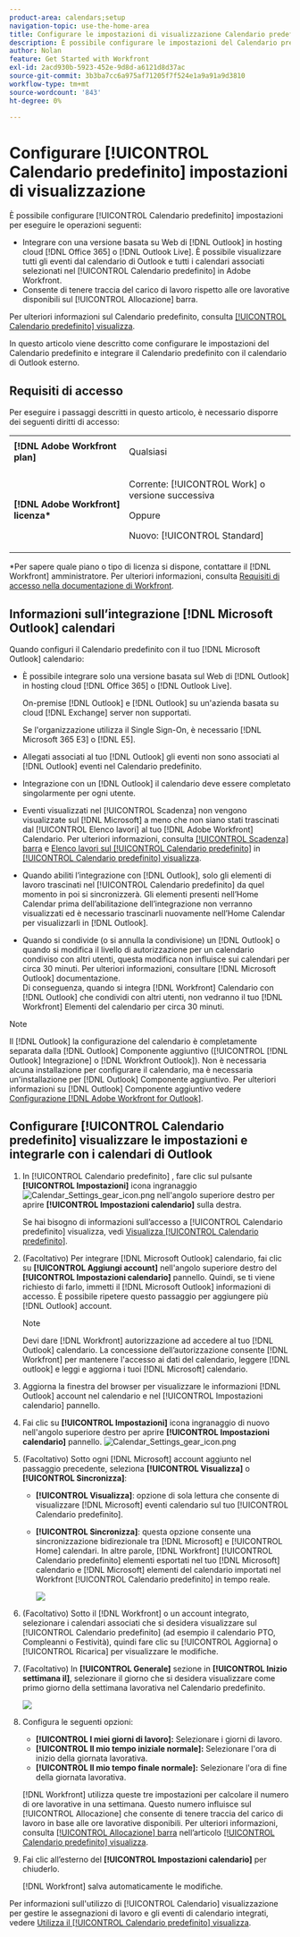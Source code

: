 ```yaml
---
product-area: calendars;setup
navigation-topic: use-the-home-area
title: Configurare le impostazioni di visualizzazione Calendario predefinito
description: È possibile configurare le impostazioni del Calendario predefinito per l'integrazione con una versione di Outlook basata sul Web e consentire di tenere traccia del carico di lavoro in base alle ore lavorative disponibili.
author: Nolan
feature: Get Started with Workfront
exl-id: 2acd930b-5923-452e-9d8d-a6121d8d37ac
source-git-commit: 3b3ba7cc6a975af71205f7f524e1a9a91a9d3810
workflow-type: tm+mt
source-wordcount: '843'
ht-degree: 0%

---
```


# Configurare [!UICONTROL Calendario predefinito] impostazioni di visualizzazione

<!--Audited: 01/2024-->

È possibile configurare [!UICONTROL Calendario predefinito] impostazioni per eseguire le operazioni seguenti:

* Integrare con una versione basata su Web di [!DNL Outlook] in hosting cloud [!DNL Office 365] o [!DNL Outlook Live]. È possibile visualizzare tutti gli eventi dal calendario di Outlook e tutti i calendari associati selezionati nel [!UICONTROL Calendario predefinito] in Adobe Workfront.
* Consente di tenere traccia del carico di lavoro rispetto alle ore lavorative disponibili sul [!UICONTROL Allocazione] barra.

Per ulteriori informazioni sul Calendario predefinito, consulta [[!UICONTROL Calendario predefinito] visualizza](../../../workfront-basics/using-home/using-the-home-area/home-calendar-view.md).

In questo articolo viene descritto come configurare le impostazioni del Calendario predefinito e integrare il Calendario predefinito con il calendario di Outlook esterno.

## Requisiti di accesso

Per eseguire i passaggi descritti in questo articolo, è necessario disporre dei seguenti diritti di accesso:

<table style="table-layout:auto"> 
 <col> 
 </col> 
 <col> 
 </col> 
 <tbody> 
  <tr> 
   <td role="rowheader"><strong>[!DNL Adobe Workfront plan]</strong></td> 
   <td> <p>Qualsiasi</p> </td> 
  </tr> 
  <tr> 
   <td role="rowheader"><strong>[!DNL Adobe Workfront] licenza*</strong></td> 
   <td> <p>Corrente: [!UICONTROL Work] o versione successiva</p> 
   Oppure
   <p>Nuovo: [!UICONTROL Standard]</p> 
   </td> 
  </tr> 
   </tbody> 
</table>

*Per sapere quale piano o tipo di licenza si dispone, contattare il [!DNL Workfront] amministratore. Per ulteriori informazioni, consulta [Requisiti di accesso nella documentazione di Workfront](/help/quicksilver/administration-and-setup/add-users/access-levels-and-object-permissions/access-level-requirements-in-documentation.md).

## Informazioni sull’integrazione [!DNL Microsoft Outlook] calendari

Quando configuri il Calendario predefinito con il tuo [!DNL Microsoft Outlook] calendario:

* È possibile integrare solo una versione basata sul Web di [!DNL Outlook] in hosting cloud [!DNL Office 365] o [!DNL Outlook Live].

  On-premise [!DNL Outlook] e [!DNL Outlook] su un&#39;azienda basata su cloud [!DNL Exchange] server non supportati.

  Se l&#39;organizzazione utilizza il Single Sign-On, è necessario [!DNL Microsoft 365 E3] o [!DNL E5].

* Allegati associati al tuo [!DNL Outlook] gli eventi non sono associati al [!DNL Outlook] eventi nel Calendario predefinito.
* Integrazione con un [!DNL Outlook] il calendario deve essere completato singolarmente per ogni utente.
* Eventi visualizzati nel [!UICONTROL Scadenza] non vengono visualizzate sul [!DNL Microsoft] a meno che non siano stati trascinati dal [!UICONTROL Elenco lavori] al tuo [!DNL Adobe Workfront] Calendario. Per ulteriori informazioni, consulta [[!UICONTROL Scadenza] barra](../../../workfront-basics/using-home/using-the-home-area/home-calendar-view.md#viewing-the-due-bar) e [Elenco lavori sul [!UICONTROL Calendario predefinito]](../../../workfront-basics/using-home/using-the-home-area/home-calendar-view.md#using-the-left-panel-of-the-home-view) in [[!UICONTROL Calendario predefinito] visualizza](../../../workfront-basics/using-home/using-the-home-area/home-calendar-view.md).

* Quando abiliti l’integrazione con [!DNL Outlook], solo gli elementi di lavoro trascinati nel [!UICONTROL Calendario predefinito] da quel momento in poi si sincronizzerà. Gli elementi presenti nell’Home Calendar prima dell’abilitazione dell’integrazione non verranno visualizzati ed è necessario trascinarli nuovamente nell’Home Calendar per visualizzarli in [!DNL Outlook].
* Quando si condivide (o si annulla la condivisione) un [!DNL Outlook] o quando si modifica il livello di autorizzazione per un calendario condiviso con altri utenti, questa modifica non influisce sui calendari per circa 30 minuti. Per ulteriori informazioni, consultare [!DNL Microsoft Outlook] documentazione.\
   Di conseguenza, quando si integra [!DNL Workfront] Calendario con [!DNL Outlook] che condividi con altri utenti, non vedranno il tuo [!DNL Workfront] Elementi del calendario per circa 30 minuti.

>[!NOTE]
>
>Il [!DNL Outlook] la configurazione del calendario è completamente separata dalla [!DNL Outlook] Componente aggiuntivo ([!UICONTROL [!DNL Outlook] Integrazione] o [!DNL Workfront Outlook]). Non è necessaria alcuna installazione per configurare il calendario, ma è necessaria un&#39;installazione per [!DNL Outlook] Componente aggiuntivo. Per ulteriori informazioni su [!DNL Outlook] Componente aggiuntivo vedere [Configurazione [!DNL Adobe Workfront for Outlook]](../../../workfront-integrations-and-apps/using-workfront-with-outlook/set-up-workfront-for-outlook.md).

## Configurare [!UICONTROL Calendario predefinito] visualizzare le impostazioni e integrarle con i calendari di Outlook

1. In [!UICONTROL Calendario predefinito] , fare clic sul pulsante **[!UICONTROL Impostazioni]** icona ingranaggio ![Calendar_Settings_gear_icon.png](assets/calendar-settings-gear-icon.png) nell&#39;angolo superiore destro per aprire **[!UICONTROL Impostazioni calendario]** sulla destra.

   Se hai bisogno di informazioni sull’accesso a [!UICONTROL Calendario predefinito] visualizza, vedi [Visualizza [!UICONTROL Calendario predefinito]](../../../workfront-basics/using-home/using-the-home-area/view-home-calendar.md).

1. (Facoltativo) Per integrare [!DNL Microsoft Outlook] calendario, fai clic su **[!UICONTROL Aggiungi account]** nell&#39;angolo superiore destro del **[!UICONTROL Impostazioni calendario]** pannello. Quindi, se ti viene richiesto di farlo, immetti il [!DNL Microsoft Outlook] informazioni di accesso. È possibile ripetere questo passaggio per aggiungere più [!DNL Outlook] account.

   >[!NOTE]
   >
   >Devi dare [!DNL Workfront] autorizzazione ad accedere al tuo [!DNL Outlook] calendario. La concessione dell’autorizzazione consente [!DNL Workfront] per mantenere l&#39;accesso ai dati del calendario, leggere [!DNL outlook] e leggi e aggiorna i tuoi [!DNL Microsoft] calendario.

1. Aggiorna la finestra del browser per visualizzare le informazioni [!DNL Outlook] account nel calendario e nel [!UICONTROL Impostazioni calendario] pannello.
1. Fai clic su **[!UICONTROL Impostazioni]** icona ingranaggio di nuovo nell&#39;angolo superiore destro per aprire **[!UICONTROL Impostazioni calendario]** pannello. ![Calendar_Settings_gear_icon.png](assets/calendar-settings-gear-icon.png)

1. (Facoltativo) Sotto ogni [!DNL Microsoft] account aggiunto nel passaggio precedente, seleziona **[!UICONTROL Visualizza]** o **[!UICONTROL Sincronizza]**:

   * **[!UICONTROL Visualizza]**: opzione di sola lettura che consente di visualizzare [!DNL Microsoft] eventi calendario sul tuo [!UICONTROL Calendario predefinito].
   * **[!UICONTROL Sincronizza]**: questa opzione consente una sincronizzazione bidirezionale tra [!DNL Microsoft] e [!UICONTROL Home] calendari. In altre parole, [!DNL Workfront] [!UICONTROL Calendario predefinito] elementi esportati nel tuo [!DNL Microsoft] calendario e [!DNL Microsoft] elementi del calendario importati nel Workfront [!UICONTROL Calendario predefinito] in tempo reale.

     ![](assets/view-sync-checkboxes-qs.png)

1. (Facoltativo) Sotto il [!DNL Workfront] o un account integrato, selezionare i calendari associati che si desidera visualizzare sul [!UICONTROL Calendario predefinito] (ad esempio il calendario PTO, Compleanni o Festività), quindi fare clic su [!UICONTROL Aggiorna] o [!UICONTROL Ricarica] per visualizzare le modifiche.

1. (Facoltativo) In **[!UICONTROL Generale]** sezione in **[!UICONTROL Inizio settimana il]**, selezionare il giorno che si desidera visualizzare come primo giorno della settimana lavorativa nel Calendario predefinito.

   ![](assets/general-section-home-calendar-settings-panel.png)

1. Configura le seguenti opzioni:

   * **[!UICONTROL I miei giorni di lavoro]:** Selezionare i giorni di lavoro.
   * **[!UICONTROL Il mio tempo iniziale normale]:** Selezionare l&#39;ora di inizio della giornata lavorativa.
   * **[!UICONTROL Il mio tempo finale normale]:** Selezionare l&#39;ora di fine della giornata lavorativa.

   [!DNL Workfront] utilizza queste tre impostazioni per calcolare il numero di ore lavorative in una settimana. Questo numero influisce sul [!UICONTROL Allocazione] che consente di tenere traccia del carico di lavoro in base alle ore lavorative disponibili. Per ulteriori informazioni, consulta [[!UICONTROL Allocazione] barra](../../../workfront-basics/using-home/using-the-home-area/home-calendar-view.md#understanding-the-allocation-of-time) nell’articolo [[!UICONTROL Calendario predefinito] visualizza](../../../workfront-basics/using-home/using-the-home-area/home-calendar-view.md).

1. Fai clic all’esterno del **[!UICONTROL Impostazioni calendario]** per chiuderlo.

   [!DNL Workfront] salva automaticamente le modifiche.

Per informazioni sull&#39;utilizzo di [!UICONTROL Calendario] visualizzazione per gestire le assegnazioni di lavoro e gli eventi di calendario integrati, vedere [Utilizza il [!UICONTROL Calendario predefinito] visualizza](../../../workfront-basics/using-home/using-the-home-area/use-home-calendar-view.md).

<!--
<MadCap:conditionalText data-mc-conditions="QuicksilverOrClassic.Draft mode">
(NOTE: from Courtney: [step #] Type your weekly work hours under How many hours a week do you work?This number affects the Allocation bar, which helps you track your workload against your available work hours. For more information, see "Allocation Bar" in the article "Understanding the Home Calendar View.")
</MadCap:conditionalText>
-->
